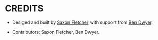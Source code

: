 # CREDITS

- Desiged and built by [Saxon Fletcher](https://github.com/SaxonF) with support from [Ben Dwyer](https://github.com/scruffian).

- Contributors: Saxon Fletcher, Ben Dwyer.
